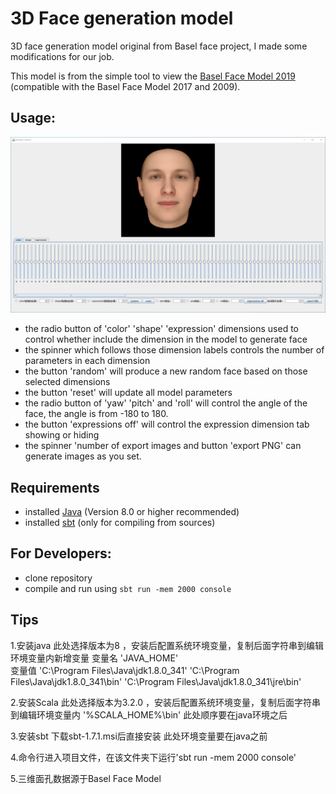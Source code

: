 # 3D Face generation model
3D face generation model original from Basel face project, I made some modifications for our job.

This model is from the simple tool to view the [Basel Face Model 2019](https://faces.dmi.unibas.ch/bfm/bfm2019.html) (compatible with the Basel Face Model 2017 and 2009).

 
## Usage:
 ![3D Face Generation Model](example.PNG)
 
 
- the radio button of 'color' 'shape' 'expression' dimensions used to control whether include the dimension in the model to generate face 
- the spinner which follows those dimension labels controls the number of parameters in each dimension
- the button 'random' will produce a new random face based on those selected dimensions 
- the button 'reset' will update all model parameters
- the radio button of 'yaw' 'pitch' and 'roll' will control the angle of the face, the angle is from -180 to 180.
- the button 'expressions off' will control the expression dimension tab showing or hiding
- the spinner 'number of export images and button 'export PNG' can generate images as you set.


## Requirements
- installed [Java](http://www.oracle.com/technetwork/java/javase/downloads/index.html) (Version 8.0 or higher recommended)
- installed [sbt](http://www.scala-sbt.org/release/tutorial/Setup.html) (only for compiling from sources)
 

## For Developers:
- clone repository
- compile and run using `sbt run -mem 2000 console`

## Tips
1.安装java 此处选择版本为8 ，安装后配置系统环境变量，复制后面字符串到编辑环境变量内新增变量 
变量名 
'JAVA_HOME'  
变量值 
'C:\Program Files\Java\jdk1.8.0_341'
'C:\Program Files\Java\jdk1.8.0_341\bin'
'C:\Program Files\Java\jdk1.8.0_341\jre\bin'

2.安装Scala 此处选择版本为3.2.0 ，安装后配置系统环境变量，复制后面字符串到编辑环境变量内
'%SCALA_HOME%\bin'
此处顺序要在java环境之后

3.安装sbt 下载sbt-1.7.1.msi后直接安装
此处环境变量要在java之前

4.命令行进入项目文件，在该文件夹下运行'sbt run -mem 2000 console'

5.三维面孔数据源于Basel Face Model 
